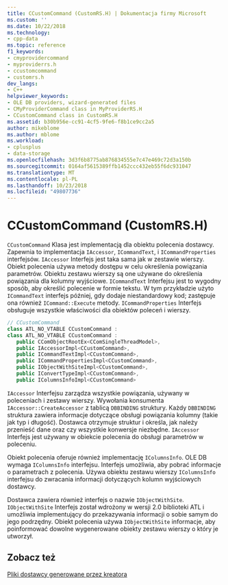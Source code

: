 ```yaml
---
title: CCustomCommand (CustomRS.H) | Dokumentacja firmy Microsoft
ms.custom: ''
ms.date: 10/22/2018
ms.technology:
- cpp-data
ms.topic: reference
f1_keywords:
- cmyprovidercommand
- myproviderrs.h
- ccustomcommand
- customrs.h
dev_langs:
- C++
helpviewer_keywords:
- OLE DB providers, wizard-generated files
- CMyProviderCommand class in MyProviderRS.H
- CCustomCommand class in CustomRS.H
ms.assetid: b30b956e-cc91-4cf5-9fe6-f8b1ce9cc2a5
author: mikeblome
ms.author: mblome
ms.workload:
- cplusplus
- data-storage
ms.openlocfilehash: 3d3f6b8775ab876834555e7c47e469c72d3a150b
ms.sourcegitcommit: 0164af5615389ffb1452ccc432eb55f6dc931047
ms.translationtype: MT
ms.contentlocale: pl-PL
ms.lasthandoff: 10/23/2018
ms.locfileid: "49807736"
---
```

# <a name="ccustomcommand-customrsh"></a>CCustomCommand (CustomRS.H)

`CCustomCommand` Klasa jest implementacją dla obiektu polecenia dostawcy. Zapewnia to implementacja `IAccessor`, `ICommandText`, i `ICommandProperties` interfejsów. `IAccessor` Interfejs jest taka sama jak w zestawie wierszy. Obiekt polecenia używa metody dostępu w celu określenia powiązania parametrów. Obiektu zestawu wierszy są one używane do określenia powiązania dla kolumny wyjściowe. `ICommandText` Interfejsu jest to wygodny sposób, aby określić polecenie w formie tekstu. W tym przykładzie użyto `ICommandText` interfejs później, gdy dodaje niestandardowy kod; zastępuje ona również `ICommand::Execute` metody. `ICommandProperties` Interfejs obsługuje wszystkie właściwości dla obiektów poleceń i wierszy.  
  
```cpp  
// CCustomCommand  
class ATL_NO_VTABLE CCustomCommand :   
class ATL_NO_VTABLE CCustomCommand :   
   public CComObjectRootEx<CComSingleThreadModel>,  
   public IAccessorImpl<CCustomCommand>,  
   public ICommandTextImpl<CCustomCommand>,  
   public ICommandPropertiesImpl<CCustomCommand>,  
   public IObjectWithSiteImpl<CCustomCommand>,  
   public IConvertTypeImpl<CCustomCommand>,  
   public IColumnsInfoImpl<CCustomCommand>  
```  
  
`IAccessor` Interfejsu zarządza wszystkie powiązania, używany w poleceniach i zestawy wierszy. Wywołania konsumenta `IAccessor::CreateAccessor` z tablicą `DBBINDING` struktury. Każdy `DBBINDING` struktura zawiera informacje dotyczące obsługi powiązania kolumny (takie jak typ i długość). Dostawca otrzymuje struktur i określa, jak należy przenieść dane oraz czy wszystkie konwersje niezbędne. `IAccessor` Interfejs jest używany w obiekcie polecenia do obsługi parametrów w poleceniu.  
  
Obiekt polecenia oferuje również implementację `IColumnsInfo`. OLE DB wymaga `IColumnsInfo` interfejsu. Interfejs umożliwia, aby pobrać informacje o parametrach z polecenia. Używa obiektu zestawu wierszy `IColumnsInfo` interfejsu do zwracania informacji dotyczących kolumn wyjściowych dostawcy.  
  
Dostawca zawiera również interfejs o nazwie `IObjectWithSite`. `IObjectWithSite` Interfejs został wdrożony w wersji 2.0 biblioteki ATL i umożliwia implementujący do przekazywania informacji o sobie samym do jego podrzędny. Obiekt polecenia używa `IObjectWithSite` informacje, aby poinformować dowolne wygenerowane obiekty zestawu wierszy o który je utworzył.  
  
## <a name="see-also"></a>Zobacz też  

[Pliki dostawcy generowane przez kreatora](../../data/oledb/provider-wizard-generated-files.md)